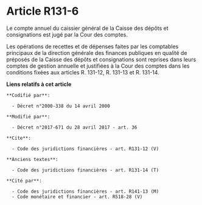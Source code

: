 # Article R131-6

Le compte annuel du caissier général de la Caisse des dépôts et consignations est jugé par la Cour des comptes. 

Les opérations de recettes et de dépenses faites par les comptables principaux de la direction générale des finances
publiques en qualité de préposés de la Caisse des dépôts et consignations sont reprises dans leurs comptes de gestion
annuelle et justifiées à la Cour des comptes dans les conditions fixées aux articles R. 131-12, R. 131-13 et R. 131-14.

**Liens relatifs à cet article**

	**Codifié par**:

	  - Décret n°2000-338 du 14 avril 2000

	**Modifié par**:

	  - Décret n°2017-671 du 28 avril 2017 - art. 36

	**Cite**:

	  - Code des juridictions financières - art. R131-12 (V)

	**Anciens textes**:

	  - Code des juridictions financières - art. R131-14 (T)

	**Cité par**:

	  - Code des juridictions financières - art. R141-13 (M)
	  - Code monétaire et financier - art. R518-28 (V)
